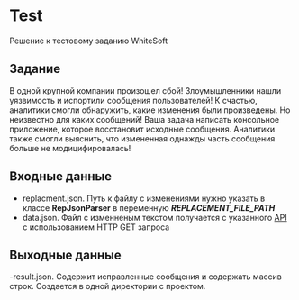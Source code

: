# Test
Решение к тестовому заданию WhiteSoft

## Задание<br/>
В одной крупной компании произошел сбой! Злоумышленники нашли уязвимость и испортили сообщения пользователей! К счастью, аналитики смогли обнаружить, какие изменения были произведены. Но неизвестно для каких сообщений! Ваша задача написать консольное приложение, которое восстановит исходные сообщения. Аналитики также смогли выяснить, что измененная однажды часть сообщения больше не модицифировалась!<br/>

## Входные данные<br/>
- replacment.json. Путь к файлу с изменениями нужно указать в классе **RepJsonParser** в переменную _**REPLACEMENT_FILE_PATH**_<br/>
- data.json. Файл c изменненым текстом получается с указанного [API](https://raw.githubusercontent.com/thewhitesoft/student-2022-assignment/main/data.json) с использованием HTTP GET запроса<br/>

## Выходные данные<br/>
-result.json. Содержит исправленные сообщения и содержать массив строк. Создается в одной директории с проектом.
